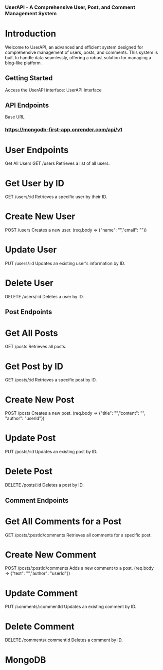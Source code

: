 ### UserAPI - A Comprehensive User, Post, and Comment Management System
# Introduction
Welcome to UserAPI, an advanced and efficient system designed for comprehensive management of users, posts, and comments. This system is built to handle data seamlessly, offering a robust solution for managing a blog-like platform.

## Getting Started
Access the UserAPI interface: UserAPI Interface

## API Endpoints
Base URL
### https://mongodb-first-app.onrender.com/api/v1

# User Endpoints
Get All Users
GET /users
Retrieves a list of all users.

# Get User by ID
GET /users/:id
Retrieves a specific user by their ID.

# Create New User
POST /users
Creates a new user. (req.body => {"name": "","email": ""})

# Update User
PUT /users/:id
Updates an existing user's information by ID.

# Delete User
DELETE /users/:id
Deletes a user by ID.

## Post Endpoints

# Get All Posts
GET /posts
Retrieves all posts.

# Get Post by ID
GET /posts/:id
Retrieves a specific post by ID.

# Create New Post
POST /posts
Creates a new post. (req.body => {"title": "","content": "", "author": "userId"})

# Update Post
PUT /posts/:id
Updates an existing post by ID.

# Delete Post
DELETE /posts/:id
Deletes a post by ID.

## Comment Endpoints

# Get All Comments for a Post
GET /posts/:postId/comments
Retrieves all comments for a specific post.

# Create New Comment
POST /posts/:postId/comments
Adds a new comment to a post. (req.body => {"text": "","author": "userId"})

# Update Comment
PUT /comments/:commentId
Updates an existing comment by ID.

# Delete Comment
DELETE /comments/:commentId
Deletes a comment by ID.
# MongoDB
